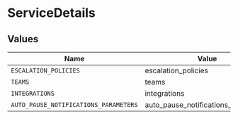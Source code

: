 # ServiceDetails


## Values

| Name                                  | Value                                 |
| ------------------------------------- | ------------------------------------- |
| `ESCALATION_POLICIES`                 | escalation_policies                   |
| `TEAMS`                               | teams                                 |
| `INTEGRATIONS`                        | integrations                          |
| `AUTO_PAUSE_NOTIFICATIONS_PARAMETERS` | auto_pause_notifications_parameters   |